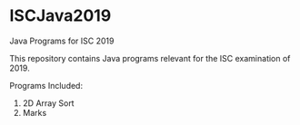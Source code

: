 # ISCJava2019
Java Programs for ISC 2019

This repository contains Java programs relevant for the ISC examination of 2019.

Programs Included:

1)  2D Array Sort
2)  Marks 
